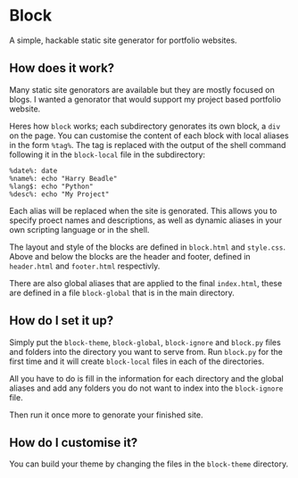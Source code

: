 # Block
A simple, hackable static site generator for portfolio websites.

## How does it work?

Many static site genorators are available but they are mostly focused on blogs. I wanted a genorator that would support my project based portfolio website.

Heres how `block` works; each subdirectory genorates its own block, a `div` on the page. You can customise the content of each block with local aliases in the form `%tag%`. The tag is replaced with the output of the shell command following it in the `block-local` file in the subdirectory:

    %date%: date
    %name%: echo "Harry Beadle"
    %lang$: echo "Python"
    %desc%: echo "My Project"

Each alias will be replaced when the site is genorated. This allows you to specify proect names and descriptions, as well as dynamic aliases in your own scripting language or in the shell.

The layout and style of the blocks are defined in `block.html` and `style.css`. Above and below the blocks are the header and footer, defined in `header.html` and `footer.html` respectivly.

There are also global aliases that are applied to the final `index.html`, these are defined in a file `block-global` that is in the main directory.

## How do I set it up?

Simply put the `block-theme`, `block-global`, `block-ignore` and `block.py` files and folders into the directory you want to serve from. Run `block.py` for the first time and it will create `block-local` files in each of the directories.

All you have to do is fill in the information for each directory and the global aliases and add any folders you do not want to index into the `block-ignore` file.

Then run it once more to genorate your finished site.

## How do I customise it?

You can build your theme by changing the files in the `block-theme` directory.